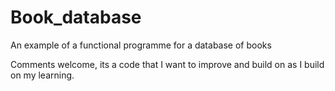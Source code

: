 # Book_database
An example of a functional programme for a database of books

Comments welcome, its a code that I want to improve and build on as I build on my learning. 
